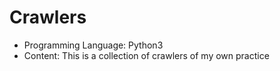 # Crawlers

- Programming Language: Python3
- Content: This is a collection of crawlers of my own practice
